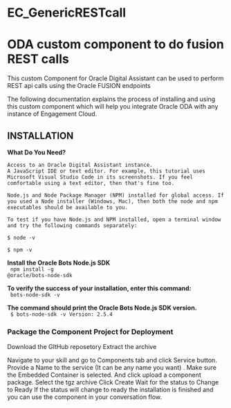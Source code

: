 # EC_GenericRESTcall
<h1>ODA custom component to do fusion REST calls</h1>
This custom Component for Oracle Digital Assistant can be used to perform REST api calls using the Oracle FUSION endpoints

The following documentation explains the process of installing and using this custom
component which will help you integrate Oracle ODA with any instance of Engagement
Cloud.

<h2>INSTALLATION</h2>

<b>What Do You Need?</b>

    Access to an Oracle Digital Assistant instance.
    A JavaScript IDE or text editor. For example, this tutorial uses Microsoft Visual Studio Code in its screenshots. If you feel comfortable using a text editor, then that's fine too.

    Node.js and Node Package Manager (NPM) installed for global access. If you used a Node installer (Windows, Mac), then both the node and npm executables should be available to you.

    To test if you have Node.js and NPM installed, open a terminal window and try the following commands separately:

    $ node -v

    $ npm -v

<b>Install the Oracle Bots Node.js SDK</b><br>
<code> npm install -g @oracle/bots-node-sdk </code>

<b>To verify the success of your installation, enter this command:</b><br>
<code> bots-node-sdk -v</code>

<b>The command should print the Oracle Bots Node.js SDK version. </b><br>
<code> $ bots-node-sdk -v
Version: 2.5.4</code>

<h3>Package the Component Project for Deployment</h3>
Download the GItHub reposetory
Extract the archive



Navigate to your skill and go to Components tab and click Service button.
Provide a Name to the service (It can be any name you want) .
Make sure the Embedded Container is selected.
And click upload a component package.
Select the tgz archive
Click Create
Wait for the status to Change to Ready
If the status will change to ready the installation is finished and you can use the component
in your conversation flow.
